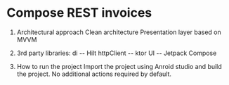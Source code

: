 # Compose REST invoices

1. Architectural approach
Clean architecture
Presentation layer based on MVVM

2. 3rd party libraries:
di -- Hilt
httpClient -- ktor
UI -- Jetpack Compose

3. How to run the project
Import the project using Anroid studio and build the project. No additional actions required by default.
